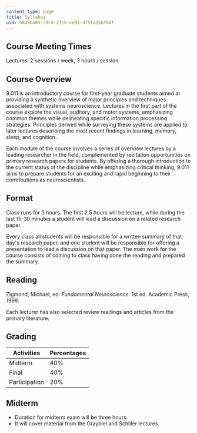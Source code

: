 ```yaml
---
content_type: page
title: Syllabus
uid: b849ba85-39cd-27cb-ce91-d75fa26bf68f
---
```


Course Meeting Times
--------------------

Lectures: 2 sessions / week, 3 hours / session

Course Overview
---------------

9.011 is an introductory course for first-year graduate students aimed at providing a synthetic overview of major principles and techniques associated with systems neuroscience. Lectures in the first part of the course explore the visual, auditory, and motor systems, emphasizing common themes while delineating specific information processing strategies. Principles derived while surveying these systems are applied to later lectures describing the most recent findings in learning, memory, sleep, and cognition.

Each module of the course involves a series of overview lectures by a leading researcher in the field, complemented by recitation opportunities on primary research papers for students. By offering a thorough introduction to the current status of the discipline while emphasizing critical thinking, 9.011 aims to prepare students for an exciting and rapid beginning to their contributions as neuroscientists.

Format
------

Class runs for 3 hours. The first 2.5 hours will be lecture, while during the last 15-30 minutes a student will lead a discussion on a related research paper.

Every class all students will be responsible for a written summary of that day's research paper, and one student will be responsible for offering a presentation to lead a discussion on that paper. The main work for the course consists of coming to class having done the reading and prepared the summary.

Reading
-------

Zigmond, Michael, ed. _Fundamental Neuroscience_. 1st ed. Academic Press, 1999.

Each lecturer has also selected review readings and articles from the primary literature.

Grading
-------

| Activities | Percentages |
| --- | --- |
| Midterm | 40% |
| Final | 40% |
| Participation | 20% 

Midterm
-------

*   Duration for midterm exam will be three hours.
*   It will cover material from the Graybiel and Schiller lectures.